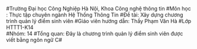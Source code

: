 #Trường Đại học Công Nghiệp Hà Nội, Khoa Công nghệ thông tin
#Môn học : Thực tập chuyên ngành Hệ Thống Thông Tin
#Đề tài: Xây dựng chương trình quản lý điểm sinh viên
#Giáo viên hướng dẫn: Thầy Phạm Văn Hà
#Lớp HTTT1-K14   
#Nhóm: 14 
#Tổng quan: Đây là chương trình quản lý điểm sinh viên được viết bằng ngôn ngữ C#
